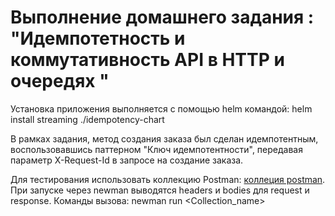 # Выполнение домашнего задания : "Идемпотетность и коммутативность API в HTTP и очередях "

Установка приложения выполняется с помощью helm командой:
helm install streaming ./idempotency-chart

В рамках задания, метод создания заказа был сделан идемпотентным, воспользовавшись паттерном 
"Ключ идемпотентности", передавая параметр X-Request-Id в запросе на создание заказа.

Для тестирования использовать коллекцию Postman:  [коллеция postman](Order%20Idempotency%20collection.postman_collection.json).
При запуске через newman выводятся headers и bodies для request и response.
Команды вызова: newman run <Collection_name>